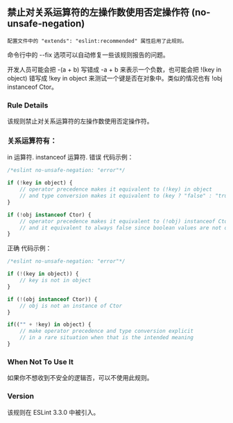 ## 禁止对关系运算符的左操作数使用否定操作符 (no-unsafe-negation)

```配置文件中的 "extends": "eslint:recommended" 属性启用了此规则。```

命令行中的 --fix 选项可以自动修复一些该规则报告的问题。

开发人员可能会把 -(a + b) 写错成 -a + b 来表示一个负数，也可能会把 !(key in object) 错写成 !key in object 来测试一个键是否在对象中。类似的情况也有 !obj instanceof Ctor。

### Rule Details
该规则禁止对关系运算符的左操作数使用否定操作符。

### 关系运算符有：

in 运算符.
instanceof 运算符.
错误 代码示例：
```js
/*eslint no-unsafe-negation: "error"*/

if (!key in object) {
    // operator precedence makes it equivalent to (!key) in object
    // and type conversion makes it equivalent to (key ? "false" : "true") in object
}

if (!obj instanceof Ctor) {
    // operator precedence makes it equivalent to (!obj) instanceof Ctor
    // and it equivalent to always false since boolean values are not objects.
}
```

正确 代码示例：
```js
/*eslint no-unsafe-negation: "error"*/

if (!(key in object)) {
    // key is not in object
}

if (!(obj instanceof Ctor)) {
    // obj is not an instance of Ctor
}

if(("" + !key) in object) {
    // make operator precedence and type conversion explicit
    // in a rare situation when that is the intended meaning
}
```

### When Not To Use It
如果你不想收到不安全的逻辑否，可以不使用此规则。

### Version
该规则在 ESLint 3.3.0 中被引入。
